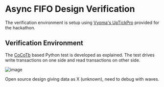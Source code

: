 # Async FIFO Design Verification

The verification environment is setup using [Vyoma's UpTickPro](https://vyomasystems.com) provided for the hackathon.


## Verification Environment

The [CoCoTb](https://www.cocotb.org/) based Python test is developed as explained. The test drives write transactions on one side and read transactions on other side.

![image](https://user-images.githubusercontent.com/96460492/182090937-8c5f2e4c-d119-4711-8a20-6137048bf3c3.png)

Open source design giving data as X (unknown), need to debug with waves.
